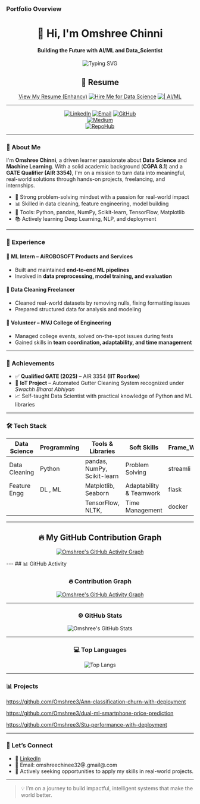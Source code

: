###  Portfolio Overview
<div align="center">

 #   👋 Hi, I'm Omshree Chinni

####  Building the Future with AI/ML and Data_Scientist

   ![Typing SVG](https://readme-typing-svg.demolab.com?font=Orbitron&size=28&duration=3000&pause=500&center=true&vCenter=true&width=500&lines=AI%2FML+Enthusiast;Data+Scientist+Explorer;Always+Learning+and+Building)

   
## 📄 Resume
[View My Resume (Enhancv)](https://app.enhancv.com/share/1bf8adac/?utm_medium=growth&utm_campaign=share-resume&utm_source=dynamic)
[![Hire Me for Data Science](https://img.shields.io/badge/Hire%20Me-Data%20Scientist-0A66C2?style=flat-square&logo=databricks)](mailto:omshreechinni@gmail.com)
[![| AI/ML](https://img.shields.io/badge/%20-AI%2FML%20Engineer-6F42C1?style=flat-square&logo=openai)](mailto:omshreechinni@gmail.com)


---

[![LinkedIn](https://img.shields.io/badge/-LinkedIn-0077B5?style=for-the-badge&logo=linkedin)](https://linkedin.com/in/omshree-chinni-a4a48a249)
[![Email](https://img.shields.io/badge/-Email-blue?style=for-the-badge&logo=gmail)](mailto:your.email@example.com)
[![GitHub](https://img.shields.io/badge/-GitHub-181717?style=for-the-badge&logo=github&logoColor=white)](https://github.com/omshree-chinni)  
[![Medium](https://img.shields.io/badge/-Medium-000000?style=for-the-badge&logo=medium&logoColor=white)](https://medium.com/@your-medium-username)  
[![RepoHub](https://img.shields.io/badge/-RepoHub-blueviolet?style=for-the-badge&logo=codeforces&logoColor=white)](https://your-repohub-link.com)  


</div>


---

### 🌟 About Me

I'm **Omshree Chinni**, a driven learner passionate about **Data Science** and **Machine Learning**. With a solid academic background (**CGPA 8.1**) and a **GATE Qualifier (AIR 3354)**,  I'm on a mission to turn data into meaningful, real-world solutions through hands-on projects, freelancing, and internships.

- 🧠 Strong problem-solving mindset with a passion for real-world impact  
- 📊 Skilled in data cleaning, feature engineering, model building  
- 🔧 Tools: Python, pandas, NumPy, Scikit-learn, TensorFlow, Matplotlib  
- 📚 Actively learning Deep Learning, NLP, and deployment

---

### 💼 Experience

#### 🧪 ML Intern – AiROBOSOFT Products and Services 
- Built and maintained **end-to-end ML pipelines**
- Involved in **data preprocessing, model training, and evaluation**

#### 🧹 Data Cleaning Freelancer 
- Cleaned real-world datasets by removing nulls, fixing formatting issues
- Prepared structured data for analysis and modeling

#### 🏫 Volunteer – MVJ College of Engineering
- Managed college events, solved on-the-spot issues during fests
- Gained skills in **team coordination, adaptability, and time management**

---

### 🏅 Achievements

- ✅ **Qualified GATE (2025)** – AIR 3354 **(IIT Roorkee)**
- 🌱 **IoT Project** – Automated Gutter Cleaning System recognized under *Swachh Bharat Abhiyan*
- 📈 Self-taught Data Scientist with practical knowledge of Python and ML libraries

---

### 🛠️ Tech Stack

| Data Science     | Programming | Tools & Libraries         | Soft Skills             | Frame_Woek |
|------------------|-------------|----------------------------|--------------------------|-----------|
| Data Cleaning    | Python      | pandas, NumPy, Scikit-learn | Problem Solving         | streamli  |
| Feature Engg     | DL , ML      | Matplotlib, Seaborn        | Adaptability & Teamwork |  flask     |
|                  |              | TensorFlow, NLTK,         | Time Management         |   docker    |

---

<div align="center">

## 🔥 My GitHub Contribution Graph

[![Omshree's GitHub Activity Graph](https://github-readme-activity-graph.vercel.app/graph?username=omshree3&theme=github-compact)](https://github.com/omshree-chinni)

</div>
---
## 📊 GitHub Activity

<div align="center">

### 🔥 Contribution Graph  
[![Omshree's GitHub Activity Graph](https://github-readme-activity-graph.vercel.app/graph?username=omshree3&theme=react-dark)](https://github.com/omshree-chinni)

---

### ⚙️ GitHub Stats  
![Omshree's GitHub Stats](https://github-readme-stats.vercel.app/api?username=omshree3&show_icons=true&theme=radical&hide=contribs,prs)

---

### 💻 Top Languages  
![Top Langs](https://github-readme-stats.vercel.app/api/top-langs/?username=omshree3&layout=compact&theme=radical)

</div>





---
### 📊 Projects

https://github.com/Omshree3/Ann-classification-churn-with-deployment

https://github.com/Omshree3/dual-ml-smartphone-price-prediction

https://github.com/Omshree3/Stu-performance-with-deployment


---

### 🔗 Let’s Connect

- 🔗 [LinkedIn](https://linkedin.com/in/omshree-chinni-a4a48a249)
- 📧 Email: omshreechinee32@.gmail@.com
- 💬 Actively seeking opportunities to apply my skills in real-world projects.

---

> 💡 I’m on a journey to build impactful, intelligent systems that make the world better.

